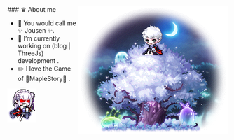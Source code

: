 <img align="right" src="https://github.com/JousenZhou/JousenZhou/blob/main/1.png" alt="" />
### ♛ About me


- 🔭 You would call me ✨ Jousen ✨.
- 💬 I’m currently working on (blog | ThreeJs) development .
- ✏️ I love the Game of 🍁MapleStory🍁 .
</div>



<!--
**JousenZhou/JousenZhou** is a ✨ _special_ ✨ repository because its `README.md` (this file) appears on your GitHub profile.

Here are some ideas to get you started:

- 🔭 I’m currently working on ...
- 🌱 I’m currently learning ...
- 👯 I’m looking to collaborate on ...
- 🤔 I’m looking for help with ...
- 💬 Ask me about ...
- 📫 How to reach me: ...
- 😄 Pronouns: ...
- ⚡ Fun fact: ...
-->

<img align="left" src="https://github.com/JousenZhou/JousenZhou/blob/main/2.png" alt=""/>

